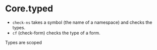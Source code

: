 # Core.typed

- `check-ns` takes a symbol (the name of a namespace) and checks the types.
- `cf` (check-form) checks the type of a form.

Types are scoped 
